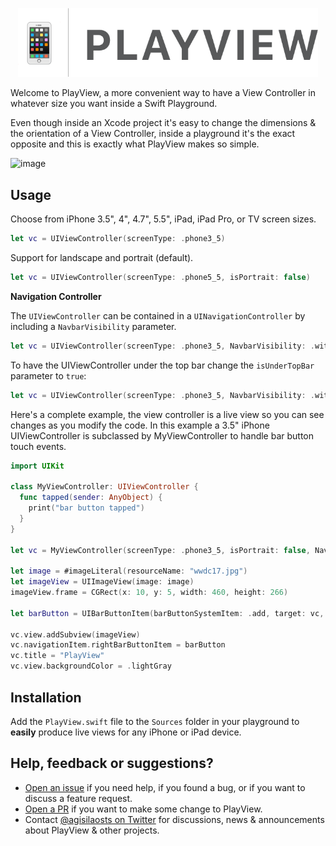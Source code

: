 <p align="center">
    <img src="Logo.png" width="480" max-width="90%" alt="PlayView" />
</p>
Welcome to PlayView, a more convenient way to have a View Controller in whatever size you want inside a Swift Playground.

Even though inside an Xcode project it's easy to change the dimensions & the orientation of a View Controller, inside a playground it's the exact opposite and this is exactly what PlayView makes so simple.

![image](Xcode_screenshot.png)

## Usage

Choose from iPhone 3.5", 4", 4.7", 5.5", iPad, iPad Pro, or TV screen sizes.

```swift
let vc = UIViewController(screenType: .phone3_5)
```
Support for landscape and portrait (default).

```swift
let vc = UIViewController(screenType: .phone5_5, isPortrait: false)
```
**Navigation Controller**

The `UIViewController` can be contained in a `UINavigationController` by including a `NavbarVisibility` parameter.

```swift
let vc = UIViewController(screenType: .phone3_5, NavbarVisibility: .withNavigationViewController(isUnderTopBar: false))
```
 To have the UIViewController under the top bar change the `isUnderTopBar` parameter to `true`:

 ```swift
 let vc = UIViewController(screenType: .phone3_5, NavbarVisibility: .withNavigationViewController(isUnderTopBar: true))
 ```
 Here's a complete example, the view controller is a live view so you can see changes as you modify the code. In this example a 3.5" iPhone UIViewController is subclassed by MyViewController to handle bar button touch events.

 ```swift
 import UIKit

 class MyViewController: UIViewController {
   func tapped(sender: AnyObject) {
     print("bar button tapped")
   }
 }

 let vc = MyViewController(screenType: .phone3_5, isPortrait: false, NavbarVisibility: .withNavigationViewController(isUnderTopBar: false))

 let image = #imageLiteral(resourceName: "wwdc17.jpg")
 let imageView = UIImageView(image: image)
 imageView.frame = CGRect(x: 10, y: 5, width: 460, height: 266)

 let barButton = UIBarButtonItem(barButtonSystemItem: .add, target: vc, action: #selector(vc.tapped(sender:)))

 vc.view.addSubview(imageView)
 vc.navigationItem.rightBarButtonItem = barButton
 vc.title = "PlayView"
 vc.view.backgroundColor = .lightGray
 ```
## Installation

 Add the `PlayView.swift` file to the `Sources` folder in your playground to **easily** produce live views for any iPhone or iPad device.

 ## Help, feedback or suggestions?

- [Open an issue](https://github.com/agisilaos/PlayView/issues/new) if you need help, if you found a bug, or if you want to discuss a feature request.
- [Open a PR](https://github.com/agisilaos/PlayView/pull/new/master) if you want to make some change to PlayView.
- Contact [@agisilaosts on Twitter](https://twitter.com/agisilaosts) for discussions, news & announcements about PlayView & other projects.
